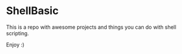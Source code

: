 # ShellBasic

This is a repo with awesome projects and things you can do with shell scripting.

Enjoy :)
